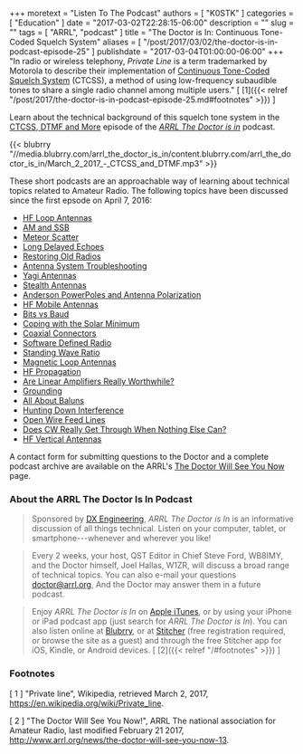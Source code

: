 +++
moretext = "Listen To The Podcast"
authors = [ "K0STK" ]
categories = [ "Education" ]
date = "2017-03-02T22:28:15-06:00"
description = ""
slug = ""
tags = [ "ARRL", "podcast" ]
title = "The Doctor is In: Continuous Tone-Coded Squelch System"
aliases = [ "/post/2017/03/02/the-doctor-is-in-podcast-episode-25" ]
publishdate = "2017-03-04T01:00:00-06:00"
+++
"In radio or wireless telephony, *Private Line* is a term trademarked by Motorola to describe their implementation of 
[Continuous Tone-Coded Squelch System](https://en.wikipedia.org/wiki/Continuous_Tone-Coded_Squelch_System)
(CTCSS), a method of using low-frequency subaudible tones to share a single
radio channel among multiple users."
[ [1]({{< relref "/post/2017/the-doctor-is-in-podcast-episode-25.md#footnotes" >}}) ]

Learn about the technical background of this squelch tone system in the
[CTCSS, DTMF and More](https://www.blubrry.com/arrl_the_doctor_is_in/21251298/ctcss-dtmf-and-more/)
episode of the
[*ARRL The Doctor is in*](http://www.arrl.org/doctor/) podcast.
<!--more-->

{{< blubrry "//media.blubrry.com/arrl_the_doctor_is_in/content.blubrry.com/arrl_the_doctor_is_in/March_2_2017_-_CTCSS_and_DTMF.mp3" >}}

These short podcasts are an approachable way of learning about technical topics related to Amateur Radio. The following topics have been discussed 
since the first epsode on April 7, 2016:

* [HF Loop Antennas](https://www.blubrry.com/arrl_the_doctor_is_in/21223739/hf-loop-antennas/)
* [AM and SSB](https://www.blubrry.com/arrl_the_doctor_is_in/20040586/am-and-ssb/)
* [Meteor Scatter](https://www.blubrry.com/arrl_the_doctor_is_in/20039322/meteor-scatter/)
* [Long Delayed Echoes](https://www.blubrry.com/arrl_the_doctor_is_in/20038525/long-delayed-echoes/)
* [Restoring Old Radios](https://www.blubrry.com/arrl_the_doctor_is_in/18617168/restoring-old-radios/)
* [Antenna System Troubleshooting](https://www.blubrry.com/arrl_the_doctor_is_in/18616415/antenna-system-troubleshooting/)
* [Yagi Antennas](https://www.blubrry.com/arrl_the_doctor_is_in/18615895/yagi-antennas/)
* [Stealth Antennas](https://www.blubrry.com/arrl_the_doctor_is_in/17966282/stealth-antennas/)
* [Anderson PowerPoles and Antenna Polarization](https://www.blubrry.com/arrl_the_doctor_is_in/17966281/anderson-powerpoles-and-antenna-polarization/)
* [HF Mobile Antennas](https://www.blubrry.com/arrl_the_doctor_is_in/16707017/hf-mobile-antennas/)
* [Bits vs Baud](https://www.blubrry.com/arrl_the_doctor_is_in/16483938/bits-vs-baud/)
* [Coping with the Solar Minimum](https://www.blubrry.com/arrl_the_doctor_is_in/16482224/coping-with-the-solar-minimum/)
* [Coaxial Connectors](https://www.blubrry.com/arrl_the_doctor_is_in/15720728/coaxial-connectors/)
* [Software Defined Radio](https://www.blubrry.com/arrl_the_doctor_is_in/15406622/software-defined-radio/)
* [Standing Wave Ratio](https://www.blubrry.com/arrl_the_doctor_is_in/15406621/standing-wave-ratio/)
* [Magnetic Loop Antennas](https://www.blubrry.com/arrl_the_doctor_is_in/14382199/magnetic-loop-antennas/)
* [HF Propagation](https://www.blubrry.com/arrl_the_doctor_is_in/14382198/hf-propagation/)
* [Are Linear Amplifiers Really Worthwhile?](https://www.blubrry.com/arrl_the_doctor_is_in/14170336/are-linear-amplifiers-really-worthwhile/)
* [Grounding](https://www.blubrry.com/arrl_the_doctor_is_in/13372207/grounding/)
* [All About Baluns](https://www.blubrry.com/arrl_the_doctor_is_in/13267824/all-about-baluns/)
* [Hunting Down Interference](https://www.blubrry.com/arrl_the_doctor_is_in/12536115/may-19-hunting-down-interference/)
* [Open Wire Feed Lines](https://www.blubrry.com/arrl_the_doctor_is_in/12534196/may-5-open-wire-feed-lines/)
* [Does CW Really Get Through When Nothing Else Can?](https://www.blubrry.com/arrl_the_doctor_is_in/12534195/april-21-does-cw-really-get-through-when-nothing-else-can/)
* [HF Vertical Antennas](https://www.blubrry.com/arrl_the_doctor_is_in/12528867/april-7-hf-vertical-antennas/)

A contact form for submitting questions to the Doctor and a complete podcast archive are available on the ARRL's [The Doctor Will See You Now](http://www.arrl.org/doctor) page.

### About the ARRL The Doctor Is In Podcast

>Sponsored by [DX Engineering](http://www.dxengineering.com/),
*ARRL The Doctor is In* is an informative discussion of all things
technical. Listen on your computer, tablet, or smartphone---whenever and
wherever you like!

>Every 2 weeks, your host, QST Editor in Chief Steve Ford, WB8IMY, and the
Doctor himself, Joel Hallas, W1ZR, will discuss a broad range of technical
topics. You can also e-mail your questions
[doctor@arrl.org](mailto:doctor@arrl.org),
And the Doctor may answer them in a future podcast.

>Enjoy
*ARRL The Doctor is In* on
[Apple iTunes](https://itunes.apple.com/us/podcast/arrl-the-doctor-is-in/id1096749595?mt=2()),
or by using your iPhone or iPad podcast app (just search for
*ARRL The Doctor is In*). You can also listen online at
[Blubrry](https://www.blubrry.com/arrl_the_doctor_is_in/),
or at
[Stitcher](https://www.stitcher.com/)
(free registration required, or browse the site as a guest) and through
the free Stitcher app for iOS, Kindle, or Android devices.
<span style="font-style:normal;">[ [2]({{< relref "/#footnotes" >}}) ]</span>

### Footnotes

[ 1 ] "Private line", Wikipedia, retrieved March 2, 2017,
https://en.wikipedia.org/wiki/Private_line.

[ 2 ] "The Doctor Will See You Now!",
ARRL The national association for Amateur Radio, last modified February 21 2017,
http://www.arrl.org/news/the-doctor-will-see-you-now-13.
